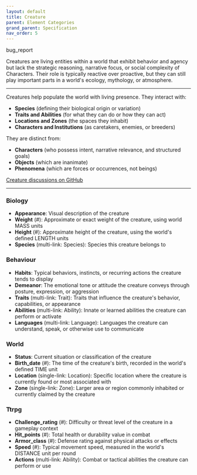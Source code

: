 ```yaml
---
layout: default
title: Creature
parent: Element Categories
grand_parent: Specification
nav_order: 5
---
```


<span class="material-symbols-outlined">bug_report</span>

Creatures are living entities within a world that exhibit behavior and agency but lack the strategic reasoning, narrative focus, or social complexity of Characters. Their role is typically reactive over proactive, but they can still play important parts in a world's ecology, mythology, or atmosphere.

--- 
  
Creatures help populate the world with living presence. They interact with:

- **Species** (defining their biological origin or variation)
- **Traits and Abilities** (for what they can do or how they can act)
- **Locations and Zones** (the spaces they inhabit)
- **Characters and Institutions** (as caretakers, enemies, or breeders)

They are distinct from:

- **Characters** (who possess intent, narrative relevance, and structured goals)
- **Objects** (which are inanimate)
- **Phenomena** (which are forces or occurrences, not beings)
    
[Creature discussions on GitHub](https://github.com/OnlyWorlds/OnlyWorlds/discussions/categories/creature)

---
### Biology
- **Appearance**: Visual description of the creature
- **Weight** (#): Approximate or exact weight of the creature, using world MASS units
- **Height** (#): Approximate height of the creature, using the world's defined LENGTH units
- **Species** (multi-link: Species): Species this creature belongs to

### Behaviour
- **Habits**: Typical behaviors, instincts, or recurring actions the creature tends to display
- **Demeanor**: The emotional tone or attitude the creature conveys through posture, expression, or aggression
- **Traits** (multi-link: Trait): Traits that influence the creature's behavior, capabilities, or appearance
- **Abilities** (multi-link: Ability): Innate or learned abilities the creature can perform or activate
- **Languages** (multi-link: Language): Languages the creature can understand, speak, or otherwise use to communicate

### World
- **Status**: Current situation or classification of the creature
- **Birth_date** (#): The time of the creature's birth, recorded in the world's defined TIME unit
- **Location** (single-link: Location): Specific location where the creature is currently found or most associated with
- **Zone** (single-link: Zone): Larger area or region commonly inhabited or currently claimed by the creature

### Ttrpg
- **Challenge_rating** (#): Difficulty or threat level of the creature in a gameplay context
- **Hit_points** (#): Total health or durability value in combat
- **Armor_class** (#): Defense rating against physical attacks or effects
- **Speed** (#): Typical movement speed, measured in the world's DISTANCE unit per round
- **Actions** (multi-link: Ability): Combat or tactical abilities the creature can perform or use

